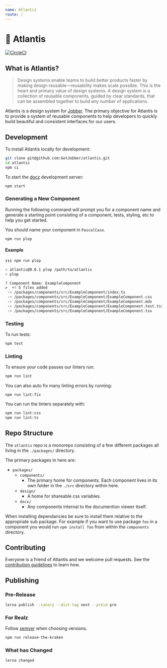 ```yaml
---
name: Atlantis
route: /
---
```


# 🔱 Atlantis

[![CircleCI](https://circleci.com/gh/GetJobber/atlantis/tree/master.svg?style=svg&circle-token=3f1b0343273ef589350516e23713e81c8c3ac094)](https://circleci.com/gh/GetJobber/atlantis/tree/master)

## What is Atlantis?

> Design systems enable teams to build better products faster by making design
> reusable—reusability makes scale possible. This is the heart and primary value
> of design systems. A design system is a collection of reusable components,
> guided by clear standards, that can be assembled together to build any number
> of applications.

Atlantis is a design system for [Jobber](https://getjobber.com). The primary
objective for Atlantis is to provide a system of reusable components to help
developers to quickly build beautiful and consistent interfaces for our users.

## Development

To install Atlantis locally for development:

```sh
git clone git@github.com:GetJobber/atlantis.git
cd atlantis
npm ci
```

To start the [docz](https://www.docz.site/) development server:

```sh
npm start
```

### Generating a New Component

Running the following command will prompt you for a component name and generate
a starting point consisting of a component, tests, styling, etc to help you get
started.

You should name your component in `PascalCase`.

```sh
npm run plop
```

#### Example

```sh
❯❯❯ npm run plop

> atlantis@0.0.1 plop /path/to/atlantis
> plop

? Component Name: ExampleComponent
✔  +! 5 files added
 -> /packages/components/src/ExampleComponent/index.ts
 -> /packages/components/src/ExampleComponent/ExampleComponent.css
 -> /packages/components/src/ExampleComponent/ExampleComponent.mdx
 -> /packages/components/src/ExampleComponent/ExampleComponent.test.tsx
 -> /packages/components/src/ExampleComponent/ExampleComponent.tsx
```

### Testing

To run tests:

```sh
npm test
```

### Linting

To ensure your code passes our linters run:

```sh
npm run lint
```

You can also auto fix many linting errors by running:

```
npm run lint:fix
```

You can run the linters separately with:

```sh
npm run lint:css
npm run lint:ts
```

## Repo Structure

The `atlantis` repo is a monorepo consisting of a few different packages all
living in the `./packages/` directory.

The primary packages in here are:

- `packages/`
  - `components/`
    - The primary home for components. Each component lives in its own folder in
      the `./src` directory within here.
  - `design/`
    - A home for shareable css variables.
  - `docx/`
    - Any components internal to the documention viewer itself.

When installing dependancies be sure to install them relative to the appropriate
sub package. For example if you want to use package `foo` in a component you
would run `npm install foo` from within the `components` directory.

## Contributing

Everyone is a friend of Atlantis and we welcome pull requests. See the
[contribution guidelines](/CONTRIBUTING.md) to learn how.

## Publishing

### Pre-Release

```sh
lerna publish --canary --dist-tag next --preid pre
```

### For Realz

Follow [semver](https://semver.org) when choosing versions.

```sh
npm run release-the-kraken
```

### What has Changed

```sh
lerna changed
```
